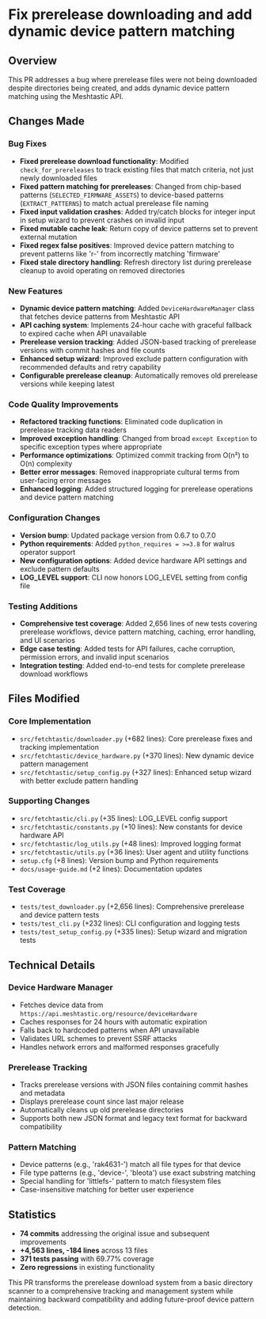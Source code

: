 # Fix prerelease downloading and add dynamic device pattern matching

## Overview

This PR addresses a bug where prerelease files were not being downloaded despite directories being created, and adds dynamic device pattern matching using the Meshtastic API.

## Changes Made

### Bug Fixes

- **Fixed prerelease download functionality**: Modified `check_for_prereleases` to track existing files that match criteria, not just newly downloaded files
- **Fixed pattern matching for prereleases**: Changed from chip-based patterns (`SELECTED_FIRMWARE_ASSETS`) to device-based patterns (`EXTRACT_PATTERNS`) to match actual prerelease file naming
- **Fixed input validation crashes**: Added try/catch blocks for integer input in setup wizard to prevent crashes on invalid input
- **Fixed mutable cache leak**: Return copy of device patterns set to prevent external mutation
- **Fixed regex false positives**: Improved device pattern matching to prevent patterns like 'r-' from incorrectly matching 'firmware'
- **Fixed stale directory handling**: Refresh directory list during prerelease cleanup to avoid operating on removed directories

### New Features

- **Dynamic device pattern matching**: Added `DeviceHardwareManager` class that fetches device patterns from Meshtastic API
- **API caching system**: Implements 24-hour cache with graceful fallback to expired cache when API unavailable
- **Prerelease version tracking**: Added JSON-based tracking of prerelease versions with commit hashes and file counts
- **Enhanced setup wizard**: Improved exclude pattern configuration with recommended defaults and retry capability
- **Configurable prerelease cleanup**: Automatically removes old prerelease versions while keeping latest

### Code Quality Improvements

- **Refactored tracking functions**: Eliminated code duplication in prerelease tracking data readers
- **Improved exception handling**: Changed from broad `except Exception` to specific exception types where appropriate
- **Performance optimizations**: Optimized commit tracking from O(n²) to O(n) complexity
- **Better error messages**: Removed inappropriate cultural terms from user-facing error messages
- **Enhanced logging**: Added structured logging for prerelease operations and device pattern matching

### Configuration Changes

- **Version bump**: Updated package version from 0.6.7 to 0.7.0
- **Python requirements**: Added `python_requires = >=3.8` for walrus operator support
- **New configuration options**: Added device hardware API settings and exclude pattern defaults
- **LOG_LEVEL support**: CLI now honors LOG_LEVEL setting from config file

### Testing Additions

- **Comprehensive test coverage**: Added 2,656 lines of new tests covering prerelease workflows, device pattern matching, caching, error handling, and UI scenarios
- **Edge case testing**: Added tests for API failures, cache corruption, permission errors, and invalid input scenarios
- **Integration testing**: Added end-to-end tests for complete prerelease download workflows

## Files Modified

### Core Implementation

- `src/fetchtastic/downloader.py` (+682 lines): Core prerelease fixes and tracking implementation
- `src/fetchtastic/device_hardware.py` (+370 lines): New dynamic device pattern management
- `src/fetchtastic/setup_config.py` (+327 lines): Enhanced setup wizard with better exclude pattern handling

### Supporting Changes

- `src/fetchtastic/cli.py` (+35 lines): LOG_LEVEL config support
- `src/fetchtastic/constants.py` (+10 lines): New constants for device hardware API
- `src/fetchtastic/log_utils.py` (+48 lines): Improved logging format
- `src/fetchtastic/utils.py` (+36 lines): User agent and utility functions
- `setup.cfg` (+8 lines): Version bump and Python requirements
- `docs/usage-guide.md` (+2 lines): Documentation updates

### Test Coverage

- `tests/test_downloader.py` (+2,656 lines): Comprehensive prerelease and device pattern tests
- `tests/test_cli.py` (+232 lines): CLI configuration and logging tests
- `tests/test_setup_config.py` (+335 lines): Setup wizard and migration tests

## Technical Details

### Device Hardware Manager

- Fetches device data from `https://api.meshtastic.org/resource/deviceHardware`
- Caches responses for 24 hours with automatic expiration
- Falls back to hardcoded patterns when API unavailable
- Validates URL schemes to prevent SSRF attacks
- Handles network errors and malformed responses gracefully

### Prerelease Tracking

- Tracks prerelease versions with JSON files containing commit hashes and metadata
- Displays prerelease count since last major release
- Automatically cleans up old prerelease directories
- Supports both new JSON format and legacy text format for backward compatibility

### Pattern Matching

- Device patterns (e.g., 'rak4631-') match all file types for that device
- File type patterns (e.g., 'device-', 'bleota') use exact substring matching
- Special handling for 'littlefs-' pattern to match filesystem files
- Case-insensitive matching for better user experience

## Statistics

- **74 commits** addressing the original issue and subsequent improvements
- **+4,563 lines, -184 lines** across 13 files
- **371 tests passing** with 69.77% coverage
- **Zero regressions** in existing functionality

This PR transforms the prerelease download system from a basic directory scanner to a comprehensive tracking and management system while maintaining backward compatibility and adding future-proof device pattern detection.
